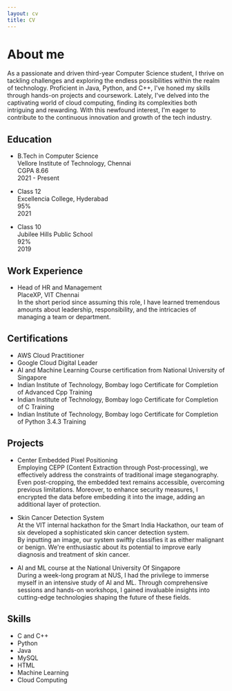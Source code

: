 ```yaml
---
layout: cv
title: CV
---
```


# About me
As a passionate and driven third-year Computer Science student, I thrive on tackling challenges and exploring the endless possibilities within the realm of technology. Proficient in Java, Python, and C++, I've honed my skills through hands-on projects and coursework. Lately, I've delved into the captivating world of cloud computing, finding its complexities both intriguing and rewarding. With this newfound interest, I'm eager to contribute to the continuous innovation and growth of the tech industry.


## Education

* B.Tech in Computer Science   
    Vellore Institute of Technology, Chennai  
    CGPA 8.66  
    2021 - Present   

* Class 12  
    Excellencia College, Hyderabad  
    95%  
    2021  

* Class 10  
    Jubilee Hills Public School  
    92%  
    2019  


## Work Experience
* Head of HR and Management  
PlaceXP, VIT Chennai  
In the short period since assuming this role, I have learned tremendous amounts about leadership, responsibility, and the intricacies of managing a team or department.


## Certifications
* AWS Cloud Practitioner
* Google Cloud Digital Leader
* AI and Machine Learning Course certification from National University of Singapore
* Indian Institute of Technology, Bombay logo Certificate for Completion of Advanced Cpp Training
* Indian Institute of Technology, Bombay logo Certificate for Completion of C Training
* Indian Institute of Technology, Bombay logo Certificate for Completion of Python 3.4.3 Training


## Projects
* Center Embedded Pixel Positioning  
Employing CEPP (Content Extraction through Post-processing), we
effectively address the constraints of traditional image steganography.    
Even post-cropping, the embedded text remains accessible,
overcoming previous limitations. Moreover, to enhance security
measures, I encrypted the data before embedding it into the image,
adding an additional layer of protection.

* Skin Cancer Detection System  
At the VIT internal hackathon for the Smart India Hackathon, our team of six developed a sophisticated skin cancer detection system.  
By inputting an image, our system swiftly classifies it as either malignant or benign. We're enthusiastic about its potential to improve early diagnosis and treatment of skin cancer.   

* AI and ML course at the National University Of Singapore  
During a week-long program at NUS, I had the privilege to immerse
myself in an intensive study of AI and ML. Through comprehensive
sessions and hands-on workshops, I gained invaluable insights into
cutting-edge technologies shaping the future of these fields.  


## Skills

* C and C++
* Python
* Java
* MySQL
* HTML
* Machine Learning
* Cloud Computing